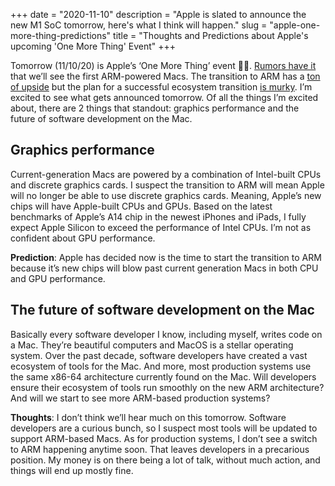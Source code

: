 +++
date = "2020-11-10"
description = "Apple is slated to announce the new M1 SoC tomorrow, here's what I think will happen."
slug = "apple-one-more-thing-predictions"
title = "Thoughts and Predictions about Apple's upcoming 'One More Thing' Event"
+++

Tomorrow (11/10/20) is Apple’s ‘One More Thing’ event 👨‍💻. [Rumors have it](https://9to5mac.com/2020/11/06/apple-november-event-apple-silicon/) 
that we’ll see the first ARM-powered Macs. The transition to ARM has 
a [ton of upside](https://www.macrumors.com/guide/apple-silicon/) but the 
plan for a successful ecosystem transition [is murky](https://www.theverge.com/2020/11/9/21556481/apple-new-arm-mac-expectations-preview-one-more-thing-event). 
I’m excited to see what gets announced tomorrow. Of all the things I’m 
excited about, there are 2 things that standout: graphics performance and 
the future of software development on the Mac.

## Graphics performance

Current-generation Macs are powered by a combination of Intel-built CPUs 
and discrete graphics cards. I suspect the transition to ARM will mean Apple 
will no longer be able to use discrete graphics cards. Meaning, Apple’s new 
chips will have Apple-built CPUs and GPUs. Based on the latest benchmarks of 
Apple’s A14 chip in the newest iPhones and iPads, I fully expect Apple Silicon 
to exceed the performance of Intel CPUs. I’m not as confident about GPU performance.

**Prediction**: Apple has decided now is the time to start the transition to ARM 
because it’s new chips will blow past current generation Macs in both CPU and GPU performance.

## The future of software development on the Mac

Basically every software developer I know, including myself, writes code on a Mac. They’re 
beautiful computers and MacOS is a stellar operating system. Over the past decade, 
software developers have created a vast ecosystem of tools for the Mac. And more, most 
production systems use the same x86-64 architecture currently found on the Mac. Will 
developers ensure their ecosystem of tools run smoothly on the new ARM architecture? And 
will we start to see more ARM-based production systems?

**Thoughts**: I don’t think we’ll hear much on this tomorrow. Software developers are a curious 
bunch, so I suspect most tools will be updated to support ARM-based Macs. As for production 
systems, I don’t see a switch to ARM happening anytime soon. That leaves developers in a 
precarious position. My money is on there being a lot of talk, without much action, and things 
will end up mostly fine.
